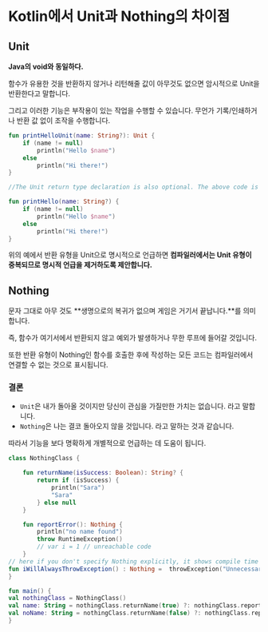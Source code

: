 # Kotlin에서 Unit과 Nothing의 차이점

## Unit

**Java의 void와 동일하다.**

함수가 유용한 것을 반환하지 않거나 리턴해줄 값이 아무것도 없으면 암시적으로 Unit을 반환한다고 말합니다.

그리고 이러한 기능은 부작용이 있는 작업을 수행할 수 있습니다. 무언가 기록/인쇄하거나 반환 값 없이 조작을 수행합니다.

```kt
fun printHelloUnit(name: String?): Unit {
    if (name != null)
        println("Hello $name")
    else
        println("Hi there!")
}

//The Unit return type declaration is also optional. The above code is equivalent to:

fun printHello(name: String?) {
    if (name != null)
        println("Hello $name")
    else
        println("Hi there!")
}
```

위의 예에서 반환 유형을 Unit으로 명시적으로 언급하면 **컴파일러에서는 Unit 유형이 중복되므로 명시적 언급을 제거하도록 제안합니다.**

## Nothing

문자 그대로 아무 것도 **생명으로의 복귀가 없으며 게임은 거기서 끝납니다.**를 의미합니다.

즉, 함수가 여기서에서 반환되지 않고 예외가 발생하거나 무한 루프에 들어갈 것입니다.

또한 반환 유형이 Nothing인 함수를 호출한 후에 작성하는 모든 코드는 컴파일러에서 연결할 수 없는 것으로 표시됩니다.

### 결론

- `Unit`은 내가 돌아올 것이지만 당신이 관심을 가질만한 가치는 없습니다. 라고 말합니다.
- `Nothing`은 나는 결코 돌아오지 않을 것입니다. 라고 말하는 것과 같습니다.

따라서 기능을 보다 명확하게 개별적으로 언급하는 데 도움이 됩니다.

```kt
class NothingClass {

    fun returnName(isSuccess: Boolean): String? {
        return if (isSuccess) {
            println("Sara")
            "Sara"
        } else null
    }

    fun reportError(): Nothing {
        println("no name found")
        throw RuntimeException()
        // var i = 1 // unreachable code
    }
// here if you don't specify Nothing explicitly, it shows compile time error
fun iWillAlwaysThrowException() : Nothing =  throwException("Unnecessary Exception")
}

fun main() {
val nothingClass = NothingClass()
val name: String = nothingClass.returnName(true) ?: nothingClass.reportError() // Compiles and the return type is String or Nothing 
val noName: String = nothingClass.returnName(false) ?: nothingClass.reportException()
}
```